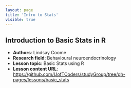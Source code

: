 ```yaml
---
layout: page
title: 'Intro to Stats'
visible: true
---
```


## Introduction to Basic Stats in R ##

- **Authors**: Lindsay Coome
- **Research field**: Behavioural neuroendocrinology
- **Lesson topic**: Basic Stats using R
- **Lesson content URL**: <https://github.com/UofTCoders/studyGroup/tree/gh-pages/lessons/basic_stats>
